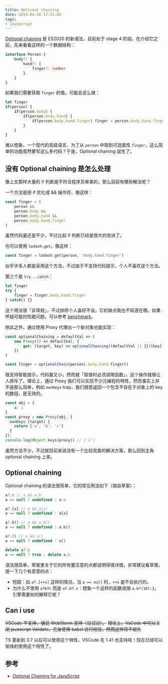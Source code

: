 ```yaml
---
title: Optional chaining
date: 2019-04-28 17:31:02
tags:
- Javascript
---
```


[Optional chaining](https://github.com/tc39/proposal-optional-chaining) 是 ES2020 的新语法，目前处于 stage 4 阶段。在介绍它之前，先来看看这样的一个数据结构：

``` typescript
interface Person {
    body?: {
        hand?: {
            finger?: number
        }
    }
}
```

如果我们需要获取 `finger` 的值，可能会这么做：

```javascript
let finger
if(person) {
    if(person.body) {
        if(person.body.hand) {
            if(person.body.hand.finger) finger = person.body.hand.finger
        }
    }
}
```

难以想象，一个现代的高级语言，为了从 `person` 中取到可选属性 `finger`，这么简单的功能竟然要写这么多代码？于是，Optional chaining 诞生了。

## 没有 Optional chaining 是怎么处理

像上文那样大量的 if 判断是不符合程序员审美的，那么目前有哪些解法呢？

一个方法是把 if 优化成 && 操作符，像这样：

``` javascript
const finger = (
    person &&
    person.body &&
    person.body.hand &&
    person.body.hand.finger
)
```

虽然代码量还是不少，不过比起 if 判断已经是很大的改进了。

也可以使用 `lodash.get`，像这样：

``` javascript
const finger = lodash.get(person, 'body.hand.finger')
```

似乎许多人都是采用这个方法，不过由于不支持代码提示，个人不喜欢这个方法。

第三个是 `try...catch`：

``` javascript
let finger
try {
    finger = finger.body.hand.finger
} catch() {}
```

这个用法很「非常规」，不过排除个人喜好不谈，它的缺点我也不知道在哪。如果怀疑可能的性能问题，可以参考 [benchmark](https://jsperf.com/accessing-property-chains)。

除此之外，通过使用 Proxy 代理出一个新对象也能实现：

``` javascript
const optionalChaining = defaultVal => (
    new Proxy(() => defaultVal, {
        get: (target, key) => optionalChaining((defaultVal || {})[key])
    })
)

const finger = optionalChain(person).body.hand.finger()
```

既支持智能提示，代码量又小，然而就「取值时必须调用函数」，这个操作就够让人排斥了。理论上，通过 Proxy 我们可以实现不少元编程的特性，然而事实上并不是那么简单，例如 `ownKeys` trap，我们随意返回一个包含不存在于对象上的 key 的数组，是无效的。

``` javascript
const obj = {
    a: 1
}
const proxy = new Proxy(obj, {
  ownKeys (target) {
    return ['a', 'b', 'c']
  }
});
console.log(Object.keys(proxy)) // ['a']
```

虽然方法不少，不过就目前来说没有一个比较完美的解决方案，那么回到主角 optional chaining 上来。

## Optional chaining

Optional chaining 的语法很简单，它的常见用法如下（摘自草案）：

```javascript
a?.b // a && a.b
a == null ? undefined : a.b

a?.[x] // a && a[x]
a == null ? undefined : a[x]

a?.b() // a && a.b()
a == null ? undefined : a.b()

a?.() // a && a()
a == null ? undefined : a()

delete a?.b
a == null ? true : delete a.b
```

语法很简单，草案里关于它的所有要注意的点都说明得很详细，非常建议看草案。提一下几个有意思的点：

- 短路：如 `a?.[++x]` 这样的情况，当 `a == null` 时，`++x` 是不会执行的。
- 为什么不使用 `a?b?c` 而是 `a?.b?.c`：想象一个这样的函数调用 `a.b?(10):2`，引擎需要如何解释它呢？

## Can i use

~~VSCode 不支持，据说 WebStorm 支持（没试过）。~~
~~理论上，VsCode 中可以关闭 javascript Validate，完全使用 babel 进行校验，然而这样得不偿失~~

TS 更新到 3.7 以后可以使用这个特性，VSCode 在 1.41 也支持啦！现在已经可以愉快的使用这个特性了。

## 参考

- [Optional Chaining for JavaScript](https://github.com/tc39/proposal-optional-chaining)
